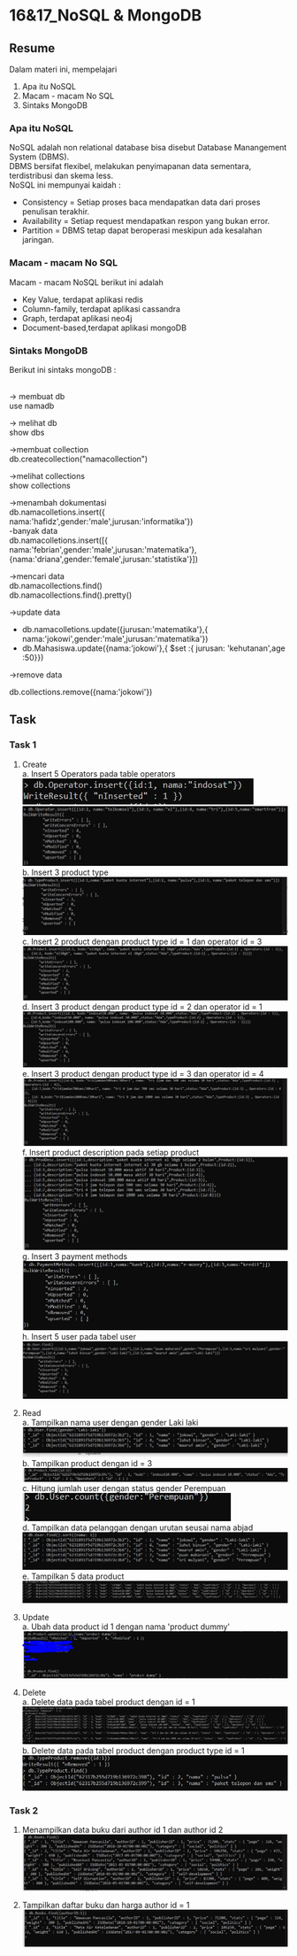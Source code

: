 # 16&17_NoSQL & MongoDB

## Resume

Dalam materi ini, mempelajari <br />

1. Apa itu NoSQL <br />
2. Macam - macam No SQL <br />
3. Sintaks MongoDB <br />

### Apa itu NoSQL

NoSQL adalah non relational database bisa disebut Database Manangement System (DBMS).<br />
DBMS bersifat flexibel, melakukan penyimapanan data sementara, terdistribusi dan skema less.<br />
NoSQL ini mempunyai kaidah : <br />

- Consistency = Setiap proses baca mendapatkan data dari proses penulisan terakhir. <br />
- Availability = Setiap request mendapatkan respon yang bukan error.<br />
- Partition = DBMS tetap dapat beroperasi meskipun ada kesalahan jaringan.<br />

### Macam - macam No SQL

Macam - macam NoSQL berikut ini adalah <br />

- Key Value, terdapat aplikasi redis<br />
- Column-family, terdapat aplikasi cassandra<br />
- Graph, terdapat aplikasi neo4j<br />
- Document-based,terdapat aplikasi mongoDB

### Sintaks MongoDB

Berikut ini sintaks mongoDB :<br /><br />

-> membuat db <br />
use namadb <br />

-> melihat db <br />
show dbs <br />

->membuat collection<br />
db.createcollection("namacollection")<br />

->melihat collections<br />
show collections<br />

->menambah dokumentasi<br />
db.namacolletions.insert({ nama:'hafidz',gender:'male',jurusan:'informatika'})<br />
-banyak data<br />
db.namacolletions.insert([{ nama:'febrian',gender:'male',jurusan:'matematika'},{nama:'driana',gender:'female',jurusan:'statistika'}])<br />

->mencari data <br />
db.namacollections.find()<br />
db.namacollections.find().pretty()<br />

->update data <br />

- db.namacolletions.update({jurusan:'matematika'},{ nama:'jokowi',gender:'male',jurusan:'matematika'}) <br />
- db.Mahasiswa.update({nama:'jokowi'},{ $set :{ jurusan: 'kehutanan',age :50}}) <br />

->remove data<br />

db.collections.remove({nama:'jokowi'})<br />

## Task

### Task 1

1. Create <br />
   a. Insert 5 Operators pada table operators<br />
   ![output](https://github.com/hafidzencis/java_muhammad-hafidz-febriansyah/blob/master/16%2617_NoSQL%26MongoDB/screenshot/1.JPG)<br />
   ![output](https://github.com/hafidzencis/java_muhammad-hafidz-febriansyah/blob/master/16%2617_NoSQL%26MongoDB/screenshot/2.JPG)<br />
   b. Insert 3 product type<br />
   ![output](https://github.com/hafidzencis/java_muhammad-hafidz-febriansyah/blob/master/16%2617_NoSQL%26MongoDB/screenshot/1-Create-b.JPG)<br />
   c. Insert 2 product dengan product type id = 1 dan operator id = 3<br />
   ![output](https://github.com/hafidzencis/java_muhammad-hafidz-febriansyah/blob/master/16%2617_NoSQL%26MongoDB/screenshot/1-Create-c.JPG)<br />
   d. Insert 3 product dengan product type id = 2 dan operator id = 1<br />
   ![output](https://github.com/hafidzencis/java_muhammad-hafidz-febriansyah/blob/master/16%2617_NoSQL%26MongoDB/screenshot/1-Create-d.JPG)<br />
   e. Insert 3 product dengan product type id = 3 dan operator id = 4<br />
   ![output](https://github.com/hafidzencis/java_muhammad-hafidz-febriansyah/blob/master/16%2617_NoSQL%26MongoDB/screenshot/1-Create-e.JPG)<br />
   f. Insert product description pada setiap product<br />
   ![output](https://github.com/hafidzencis/java_muhammad-hafidz-febriansyah/blob/master/16%2617_NoSQL%26MongoDB/screenshot/1-Create-f.JPG)<br />
   g. Insert 3 payment methods<br />
   ![output](https://github.com/hafidzencis/java_muhammad-hafidz-febriansyah/blob/master/16%2617_NoSQL%26MongoDB/screenshot/1-Create-g.JPG)<br />
   h. Insert 5 user pada tabel user<br />
   ![output](https://github.com/hafidzencis/java_muhammad-hafidz-febriansyah/blob/master/16%2617_NoSQL%26MongoDB/screenshot/1-Create-h.JPG)<br />

2. Read <br />
   a. Tampilkan nama user dengan gender Laki laki<br />
   ![output](https://github.com/hafidzencis/java_muhammad-hafidz-febriansyah/blob/master/16%2617_NoSQL%26MongoDB/screenshot/2-read-a.JPG)<br />
   b. Tampilkan product dengan id = 3<br />
   ![output](https://github.com/hafidzencis/java_muhammad-hafidz-febriansyah/blob/master/16%2617_NoSQL%26MongoDB/screenshot/2-read-b.JPG)<br />
   c. Hitung jumlah user dengan status gender Perempuan<br />
   ![output](https://github.com/hafidzencis/java_muhammad-hafidz-febriansyah/blob/master/16%2617_NoSQL%26MongoDB/screenshot/2-read-c.JPG)<br />
   d. Tampilkan data pelanggan dengan urutan seusai nama abjad<br />
   ![output](https://github.com/hafidzencis/java_muhammad-hafidz-febriansyah/blob/master/16%2617_NoSQL%26MongoDB/screenshot/2-read-d.JPG)<br />
   e. Tampilkan 5 data product<br />
   ![output](https://github.com/hafidzencis/java_muhammad-hafidz-febriansyah/blob/master/16%2617_NoSQL%26MongoDB/screenshot/2-read-e.JPG)<br />

3. Update <br />
   a. Ubah data product id 1 dengan nama 'product dummy'<br />
   ![output](https://github.com/hafidzencis/java_muhammad-hafidz-febriansyah/blob/master/16%2617_NoSQL%26MongoDB/screenshot/3-delete-a.JPG)<br />

4. Delete <br />
   a. Delete data pada tabel product dengan id = 1<br />
   ![output](https://github.com/hafidzencis/java_muhammad-hafidz-febriansyah/blob/master/16%2617_NoSQL%26MongoDB/screenshot/4-delete-a.JPG)<br />
   b. Delete data pada tabel product dengan product type id = 1<br />
   ![output](https://github.com/hafidzencis/java_muhammad-hafidz-febriansyah/blob/master/16%2617_NoSQL%26MongoDB/screenshot/4-delete-b.JPG)<br />

### Task 2

1. Menampilkan data buku dari author id 1 dan author id 2<br />
   ![output](https://github.com/hafidzencis/java_muhammad-hafidz-febriansyah/blob/master/16%2617_NoSQL%26MongoDB/screenshot/2-1.JPG)<br />

2. Tampilkan daftar buku dan harga author id = 1<br />
   ![output](https://github.com/hafidzencis/java_muhammad-hafidz-febriansyah/blob/master/16%2617_NoSQL%26MongoDB/screenshot/2-2.JPG)<br />

